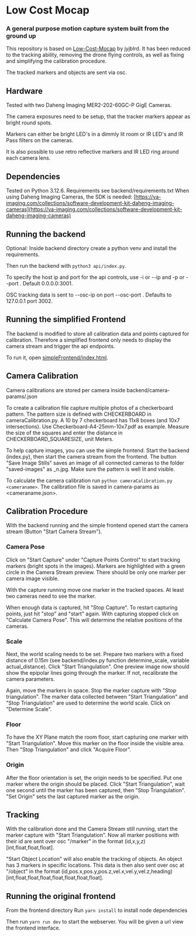 # Low Cost Mocap

### A general purpose motion capture system built from the ground up

This repository is based on [Low-Cost-Mocap](https://github.com/jyjblrd/Low-Cost-Mocap) by jyjblrd.
It has been reduced to the tracking ability, removing the drone flying controls, as well as fixing and simplifying the calibration procedure.

The tracked markers and objects are sent via osc.

## Hardware

Tested with two Daheng Imaging MER2-202-60GC-P GigE Cameras.

The camera exposures need to be setup, that the tracker markers appear as bright round spots.

Markers can either be bright LED's in a dimmly lit room or IR LED's and IR Pass filters on the cameras.

It is also possible to use retro reflective markers and IR LED ring around each camera lens.

## Dependencies

Tested on Python 3.12.6. Requirements see backend/requirements.txt
When using Daheng Imaging Cameras, the SDK is needed: [https://va-imaging.com/collections/software-development-kit-daheng-imaging-cameras](https://va-imaging.com/collections/software-development-kit-daheng-imaging-cameras)

## Running the backend

Optional: Inside backend directory create a python venv and install the requirements.

Then run the backend with `python3 api/index.py`.

To specify the host ip and port for the api controls, use -i or --ip <ip-address> and -p or --port <port>. Default 0.0.0.0:3001.

OSC tracking data is sent to --osc-ip <ip-address> on port --osc-port <port>. Defaults to 127.0.0.1 port 3002.

## Running the simplified Frontend

The backend is modified to store all calibration data and points captured for calibration. Therefore a simplified frontend only needs to display the camera stream and trigger the api endpoints.

To run it, open [simpleFrontend/index.html](simpleFrontend/index.html).

## Camera Calibration

Camera calibrations are stored per camera inside backend/camera-params/<cameraname>.json

To create a calibration file capture multiple photos of a checkerboard pattern.
The pattern size is defined with CHECKERBOARD in cameraCalibration.py. A 10 by 7 checkerboard has 11x8 boxes (and 10x7 intersections).
Use Checkerboard-A4-25mm-10x7.pdf as example. Measure the size of the squares and enter the distance in CHECKERBOARD_SQUARESIZE, unit Meters.

To help capture images, you can use the simple frontend. Start the backend (index.py), then start the camera stream from the frontend. The button "Save Image Stills" saves an image of all connected cameras to the folder "saved-images" as <cameraname>_n.jpg. Make sure the pattern is well lit and visible. 

To calculate the camera calibration run `python cameraCalibration.py <cameraname>`. The calibration file is saved in camera-params as <cameraname.json>.

## Calibration Procedure

With the backend running and the simple frontend opened start the camera stream (Button "Start Camera Stream").

### Camera Pose

Click on "Start Capture" under "Capture Points Control" to start tracking markers (bright spots in the images).
Markers are highlighted with a green circle in the Camera Stream preview. There should be only one marker per camera image visible.

With the capture running move one marker in the tracked spaces. At least two cameras need to see the marker.

When enough data is captured, hit "Stop Capture". To restart capturing points, just hit "stop" and "start" again.
With capturing stopped click on "Calculate Camera Pose". This will determine the relative positions of the cameras.

### Scale

Next, the world scaling needs to be set. Prepare two markers with a fixed distance of 0.15m (see backend/index.py function determine_scale, variable actual_distance).
Click "Start Triangulation". One preview image now should show the epipolar lines going through the marker. If not, recalibrate the camera parameters. 

Again, move the markers in space. Stop the marker capture with "Stop triangulation". The marker data collected between "Start Triangulation" and "Stop Triangulation" are used to determine the world scale.
Click on "Determine Scale".

### Floor

To have the XY Plane match the room floor, start capturing one marker with "Start Triangulation". Move this marker on the floor inside the visible area. 
Then "Stop Triangulation" and click "Acquire Floor". 

### Origin

After the floor orientation is set, the origin needs to be specified.
Put one marker where the origin should be placed. Click "Start Triangulation", wait one second until the marker has been captured, then "Stop Triangulation". 
"Set Origin" sets the last captured marker as the origin.

## Tracking

With the calibration done and the Camera Stream still running, start the marker capture with "Start Triangulation".
Now all marker positions with their id are sent over osc "/marker" in the format (id,x,y,z) [int,float,float,float].

"Start Object Location" will also enable the tracking of objects. An object has 3 markers in specific locations. 
This data is then also sent over osc at "/object" in the format (id,pos.x,pos.y,pos.z,vel.x,vel.y,vel.z,heading) [int,float,float,float,float,float,float,float].


## Running the original frontend

From the frontend directory Run `yarn install` to install node dependencies 

Then run `yarn run dev` to start the webserver. You will be given a url view the frontend interface.